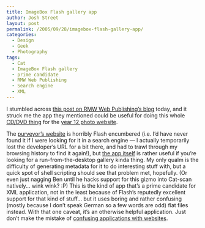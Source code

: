 ```yaml
---
title: ImageBox Flash gallery app
author: Josh Street
layout: post
permalink: /2005/09/28/imagebox-flash-gallery-app/
categories:
  - Design
  - Geek
  - Photography
tags:
  - Cat
  - ImageBox Flash gallery
  - prime candidate
  - RMW Web Publishing
  - Search engine
  - XML
---
```

I stumbled across [this post on RMW Web Publishing&#8217;s blog][1] today, and it struck me the app they mentioned could be useful for doing this whole [CD/DVD thing][2] for the [year 12 photo website][3].

The [purveyor&#8217;s website][4] is horribly Flash encumbered (i.e. I&#8217;d have never found it if I were looking for it in a search engine &#8212; I actually temporarily lost the developer&#8217;s URL for a bit there, and had to trawl through my browsing history to find it again!), but [the app itself][5] is rather useful if you&#8217;re looking for a run-from-the-desktop gallery kinda thing. My only qualm is the difficulty of generating metadata for it to do interesting stuff with, but a quick spot of shell scripting should see that problem met, hopefully. (Or even just nagging Ben until he hacks support for this gizmo into Cat-scan natively&#8230; wink wink? :P) This is the kind of app that&#8217;s a prime candidate for XML application, not in the least because of Flash&#8217;s reputedly excellent support for that kind of stuff&#8230; but it uses boring and rather confusing (mostly because I don&#8217;t speak German so a few words are odd) flat files instead. With that one caveat, it&#8217;s an otherwise helpful application. Just don&#8217;t make the mistake of [confusing applications with websites][6].

 [1]: http://mountainash.blogspot.com/#109408542024703498
 [2]: http://year12.joahua.com/ordercd.php
 [3]: http://year12.joahua.com/
 [4]: http://wenning.formativ.net/start.html
 [5]: http://wenning.formativ.net/additional/imagebox/
 [6]: http://www.themaninblue.com/writing/perspective/2005/03/02/